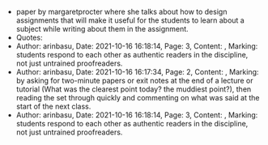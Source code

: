 - paper by margaretprocter where she talks about how to design assignments that will make it useful for the students to learn about a subject while writing about them in the assignment.
- Quotes:
- Author: arinbasu,
  Date: 2021-10-16 16:18:14,
  Page: 3,
  Content: ,
  Marking: students respond to each other as authentic readers in the discipline, not just untrained proofreaders.
- Author: arinbasu,
  Date: 2021-10-16 16:17:34,
  Page: 2,
  Content: ,
  Marking: by asking for two-minute papers or exit notes at the end of a lecture or tutorial (What was the clearest point today? the muddiest point?), then reading the set through quickly and commenting on what was said at the start of the next class.
- Author: arinbasu,
  Date: 2021-10-16 16:18:14,
  Page: 3,
  Content: ,
  Marking: students respond to each other as authentic readers in the discipline, not just untrained proofreaders.